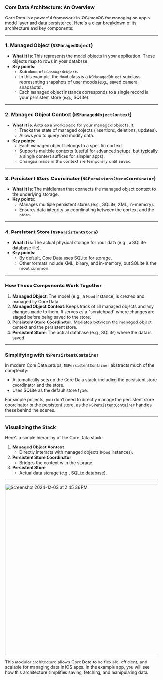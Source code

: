 ### Core Data Architecture: An Overview

Core Data is a powerful framework in iOS/macOS for managing an app's model layer and data persistence. Here's a clear breakdown of its architecture and key components:

---

### **1. Managed Object (`NSManagedObject`)**
- **What it is**: This represents the model objects in your application. These objects map to rows in your database.
- **Key points**:
  - Subclass of `NSManagedObject`.
  - In this example, the `Mood` class is a `NSManagedObject` subclass representing snapshots of user moods (e.g., saved camera snapshots).
  - Each managed object instance corresponds to a single record in your persistent store (e.g., SQLite).

---

### **2. Managed Object Context (`NSManagedObjectContext`)**
- **What it is**: Acts as a workspace for your managed objects. It:
  - Tracks the state of managed objects (insertions, deletions, updates).
  - Allows you to query and modify data.
- **Key points**:
  - Each managed object belongs to a specific context.
  - Supports multiple contexts (useful for advanced setups, but typically a single context suffices for simpler apps).
  - Changes made in the context are temporary until saved.

---

### **3. Persistent Store Coordinator (`NSPersistentStoreCoordinator`)**
- **What it is**: The middleman that connects the managed object context to the underlying storage.
- **Key points**:
  - Manages multiple persistent stores (e.g., SQLite, XML, in-memory).
  - Ensures data integrity by coordinating between the context and the store.

---

### **4. Persistent Store (`NSPersistentStore`)**
- **What it is**: The actual physical storage for your data (e.g., a SQLite database file).
- **Key points**:
  - By default, Core Data uses SQLite for storage.
  - Other formats include XML, binary, and in-memory, but SQLite is the most common.

---

### **How These Components Work Together**
1. **Managed Object**: The model (e.g., a `Mood` instance) is created and managed by Core Data.
2. **Managed Object Context**: Keeps track of all managed objects and any changes made to them. It serves as a "scratchpad" where changes are staged before being saved to the store.
3. **Persistent Store Coordinator**: Mediates between the managed object context and the persistent store.
4. **Persistent Store**: The actual database (e.g., SQLite) where the data is saved.

---

### **Simplifying with `NSPersistentContainer`**
In modern Core Data setups, `NSPersistentContainer` abstracts much of the complexity:
- Automatically sets up the Core Data stack, including the persistent store coordinator and the store.
- Uses SQLite as the default store type.

For simple projects, you don’t need to directly manage the persistent store coordinator or the persistent store, as the `NSPersistentContainer` handles these behind the scenes.

---

### **Visualizing the Stack**
Here’s a simple hierarchy of the Core Data stack:

1. **Managed Object Context**
   - Directly interacts with managed objects (`Mood` instances).
2. **Persistent Store Coordinator**
   - Bridges the context with the storage.
3. **Persistent Store**
   - Actual data storage (e.g., SQLite database).

---
<img width="562" alt="Screenshot 2024-12-03 at 2 45 36 PM" src="https://github.com/user-attachments/assets/d618be59-31d7-46dc-adb3-4a778d499d79">

This modular architecture allows Core Data to be flexible, efficient, and scalable for managing data in iOS apps. In the example app, you will see how this architecture simplifies saving, fetching, and manipulating data.


